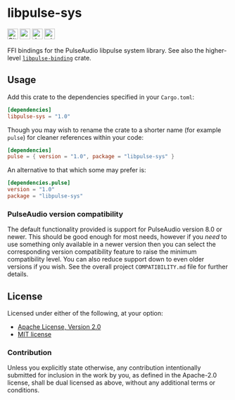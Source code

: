 libpulse-sys
============

[<img alt="GitHub Workflow Status" src="https://img.shields.io/github/actions/workflow/status/jnqnfe/pulse-binding-rust/test.yml?branch=master&style=for-the-badge" height="24">](https://github.com/jnqnfe/pulse-binding-rust/actions)
[<img alt="crates.io" src="https://img.shields.io/crates/v/libpulse-sys?style=for-the-badge" height="24">](https://crates.io/crates/libpulse-sys)
[<img alt="docs.rs" src="https://img.shields.io/crates/v/libpulse-sys?color=5479ab&label=docs.rs&style=for-the-badge" height="24">](https://docs.rs/libpulse-sys)
[<img alt="min-rust-version" src="https://img.shields.io/static/v1?label=RUST&message=1.63%2B&color=informational&style=for-the-badge" height="24">](https://rust-lang.github.io/rfcs/2495-min-rust-version.html)

FFI bindings for the PulseAudio libpulse system library. See also the higher-level
[`libpulse-binding`](https://crates.io/crates/libpulse-binding) crate.

## Usage

Add this crate to the dependencies specified in your `Cargo.toml`:

```toml
[dependencies]
libpulse-sys = "1.0"
```

Though you may wish to rename the crate to a shorter name (for example `pulse`) for cleaner
references within your code:

```toml
[dependencies]
pulse = { version = "1.0", package = "libpulse-sys" }
```

An alternative to that which some may prefer is:

```toml
[dependencies.pulse]
version = "1.0"
package = "libpulse-sys"
```

### PulseAudio version compatibility

The default functionality provided is support for PulseAudio version 8.0 or newer. This should be
good enough for most needs, however if you _need_ to use something only available in a newer
version then you can select the corresponding version compatibility feature to raise the minimum
compatibility level. You can also reduce support down to even older versions if you wish. See the
overall project `COMPATIBILITY.md` file for further details.

## License

Licensed under either of the following, at your option:

 * [Apache License, Version 2.0](http://www.apache.org/licenses/LICENSE-2.0)
 * [MIT license](http://opensource.org/licenses/MIT)

### Contribution

Unless you explicitly state otherwise, any contribution intentionally submitted for inclusion in the
work by you, as defined in the Apache-2.0 license, shall be dual licensed as above, without any
additional terms or conditions.
